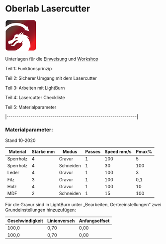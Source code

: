 # Oberlab Lasercutter
![lb](https://github.com/frankyhub/png/blob/master/lightburn.png)

Unterlagen für die [Einweisung](https://github.com/frankyhub/Lasercutter-Nutzung/blob/master/Nutzungsberechtigung%20Lasercutter%20V1_8.pdf) und [Workshop](https://github.com/frankyhub/Lasercutter-Nutzung/blob/master/Lasercutter%20%20Workshop%20%20Teil%20I%20V1_8.pdf)

Teil 1: Funktionsprinzip

Teil 2: Sicherer Umgang mit dem Lasercutter

Teil 3: Arbeiten mit LightBurn

Teil 4: Lasercutter Checkliste

Teil 5: Materialparameter

|-----------------------------------------------------------------|

### Materialparameter:

Stand 10-2020

| Material   | Stärke mm | Modus      | Passes |Speed mm/s| Pmax% |
|------------|-----------|------------|--------|----------|-------|
| Sperrholz  |    4      | Gravur     |    1   |   100    |   5   |
| Sperrholz  |    4      | Schneiden  |    1   |    30    | 100   | 
| Leder      |    4      | Gravur     |    1   |   100    |   3   |
| Filz       |    3      | Gravur     |    1   |   100    |   0,1 |
| Holz       |    4      | Gravur     |    1   |   100    |  10   |
| MDF        |    2      | Schneiden  |    1   |    15    | 100   |


Für die Gravur sind in LightBurn unter „Bearbeiten, Gerteeinstellungen“ zwei Grundeinstellungen hinzuzufügen:

| Geschwindigkeit | Linienversch | Anfangsoffset| 
|-----------------|--------------|--------------|
| 100,0           |    0,70      | 0,00         |
| 100,0           |    0,70      | 0,00         |


